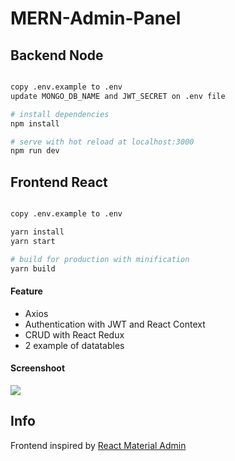 # MERN-Admin-Panel

## Backend Node

``` bash

copy .env.example to .env
update MONGO_DB_NAME and JWT_SECRET on .env file

# install dependencies
npm install

# serve with hot reload at localhost:3000
npm run dev

```

## Frontend React

``` bash

copy .env.example to .env

yarn install
yarn start

# build for production with minification
yarn build

```
#### Feature

* Axios
* Authentication with JWT and React Context
* CRUD with React Redux
* 2 example of datatables


#### Screenshoot
![](https://i.ibb.co/6YFjjPG/crud1.png)


Info
------------
Frontend inspired by [React Material Admin](https://github.com/flatlogic/react-material-admin)
